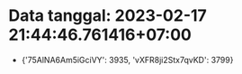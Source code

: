 # Data tanggal: 2023-02-17 21:44:46.761416+07:00

* {'75AlNA6Am5iGciVY': 3935, 'vXFR8ji2Stx7qvKD': 3799}
